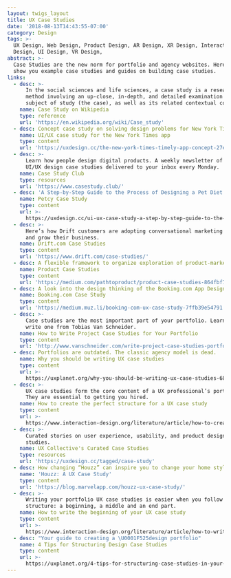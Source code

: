 ```yaml
---
layout: twigs_layout
title: UX Case Studies
date: '2018-08-13T14:43:55-07:00'
category: Design
tags: >-
  UX Design, Web Design, Product Design, AR Design, XR Design, Interaction
  Design, UI Design, VR Design, 
abstract: >-
  Case Studies are the new norm for portfolio and agency websites. Here, we will
  show you example case studies and guides on building case studies.
links:
  - desc: >-
      In the social sciences and life sciences, a case study is a research
      method involving an up-close, in-depth, and detailed examination of a
      subject of study (the case), as well as its related contextual conditions.
    name: Case Study on Wikipedia
    type: reference
    url: 'https://en.wikipedia.org/wiki/Case_study'
  - desc: Concept case study on solving design problems for New York Times.
    name: UI/UX case study for the New York Times app
    type: content
    url: 'https://uxdesign.cc/the-new-york-times-timely-app-concept-27efe88e5d4b'
  - desc: >-
      Learn how people design digital products. A weekly newsletter of the best
      UI/UX design case studies delivered to your inbox every Monday.
    name: Case Study Club
    type: resources
    url: 'https://www.casestudy.club/'
  - desc: 'A Step-by-Step Guide to the Process of Designing a Pet Diet App '
    name: Petcy Case Study
    type: content
    url: >-
      https://uxdesign.cc/ui-ux-case-study-a-step-by-step-guide-to-the-process-of-designing-a-pet-diet-app-d635b911b648
  - desc: >-
      Here’s how Drift customers are adopting conversational marketing and sales
      and grow their business.
    name: Drift.com Case Studies
    type: content
    url: 'https://www.drift.com/case-studies/'
  - desc: A flexible framework to organize exploration of product-market challenges
    name: Product Case Studies
    type: content
    url: 'https://medium.com/pathtoproduct/product-case-studies-864fbf78e8e9'
  - desc: A look into the design thinking of the Booking.com App Design
    name: Booking.com Case Study
    type: content
    url: 'https://medium.muz.li/booking-com-ux-case-study-7ffb39e54791'
  - desc: >-
      Case studies are the most important part of your portfolio. Learn how to
      write one from Tobias Van Schneider.
    name: How to Write Project Case Studies for Your Portfolio
    type: content
    url: 'http://www.vanschneider.com/write-project-case-studies-portfolio'
  - desc: Portfolios are outdated. The classic agency model is dead.
    name: Why you should be writing UX case studies
    type: content
    url: >-
      https://uxplanet.org/why-you-should-be-writing-ux-case-studies-6827a3b25a56
  - desc: >-
      UX case studies form the core content of a UX professional’s portfolio.
      They are essential to getting you hired.
    name: How to create the perfect structure for a UX case study
    type: content
    url: >-
      https://www.interaction-design.org/literature/article/how-to-create-the-perfect-structure-for-a-ux-case-study
  - desc: >-
      Curated stories on user experience, usability, and product design case
      studies.
    name: UX Collective's Curated Case Studies
    type: resources
    url: 'https://uxdesign.cc/tagged/case-study'
  - desc: How changing “Houzz” can inspire you to change your home style
    name: 'Houzz: A UX Case Study'
    type: content
    url: 'https://blog.marvelapp.com/houzz-ux-case-study/'
  - desc: >-
      Writing your portfolio UX case studies is easier when you follow a simple
      structure: a beginning, a middle and an end part.
    name: How to write the beginning of your UX case study
    type: content
    url: >-
      https://www.interaction-design.org/literature/article/how-to-write-the-beginning-of-your-ux-case-study
  - desc: "Your guide to creating a \U0001F525design portfolio"
    name: 4 Tips for Structuring Design Case Studies
    type: content
    url: >-
      https://uxplanet.org/4-tips-for-structuring-case-studies-in-your-design-portfolio-f7436fd460ec
---
```


